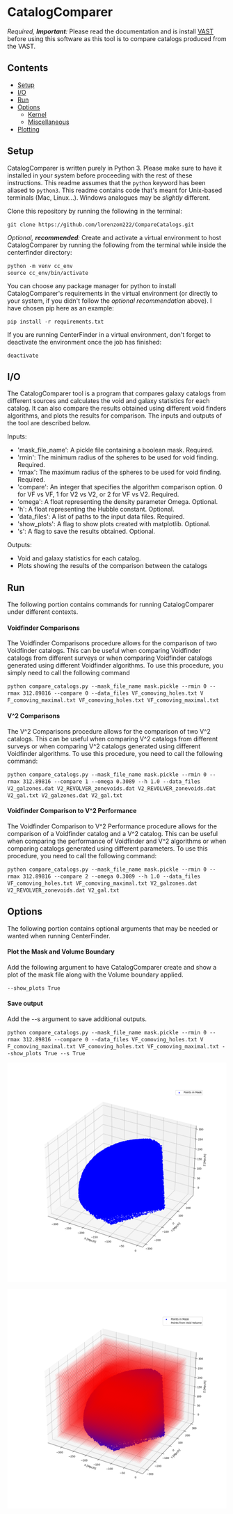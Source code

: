 # CatalogComparer

*Required, __Important__:* Please read the documentation and is install [VAST](https://vast.readthedocs.io/en/latest/index.html) before using this software as this tool is to compare catalogs produced from the VAST.

## Contents
* [Setup](#setup)
* [I/O](#io)
* [Run](#run)
* [Options](#options)
    * [Kernel](#kernel)
    * [Miscellaneous](#miscellaneous)
* [Plotting](#plotting)



## Setup
CatalogComparer is written purely in Python 3. Please make sure to have it installed in your system before proceeding with the rest of these instructions. This readme assumes that the `python` keyword has been aliased to `python3`. This readme contains code that's meant for Unix-based terminals (Mac, Linux...). Windows analogues may be *slightly* different. 

Clone this repository by running the following in the terminal:
```
git clone https://github.com/lorenzom222/CompareCatalogs.git
```

*Optional, __recommended__:* Create and activate a virtual environment to host CatalogComparer by running the following from the terminal while inside the centerfinder directory:
```
python -m venv cc_env
source cc_env/bin/activate
```

You can choose any package manager for python to install CatalogComparer's requirements in the virtual environment (or directly to your system, if you didn't follow the *optional recommendation* above). I have chosen pip here as an example:
```
pip install -r requirements.txt
```

If you are running CenterFinder in a virtual environment, don't forget to deactivate the environment once the job has finished:
```
deactivate
```



## I/O
The CatalogComparer tool is a program that compares galaxy catalogs from different sources and calculates the void and galaxy statistics for each catalog. It can also compare the results obtained using different void finders algorithms, and plots the results for comparison. The inputs and outputs of the tool are described below.

Inputs:

- 'mask_file_name': A pickle file containing a boolean mask. Required.
- 'rmin': The minimum radius of the spheres to be used for void finding. Required.
- 'rmax': The maximum radius of the spheres to be used for void finding. Required.
- 'compare': An integer that specifies the algorithm comparison option. 0 for VF vs VF, 1 for V2 vs V2, or 2 for VF vs V2. Required.
- 'omega': A float representing the density parameter Omega. Optional.
- 'h': A float representing the Hubble constant. Optional.
- 'data_files': A list of paths to the input data files. Required.
- 'show_plots': A flag to show plots created with matplotlib. Optional.
- 's': A flag to save the results obtained. Optional.

Outputs:

- Void and galaxy statistics for each catalog.
- Plots showing the results of the comparison between the catalogs


## Run
The following portion contains commands for running CatalogComparer under different contexts.

#### Voidfinder Comparisons
The Voidfinder Comparisons procedure allows for the comparison of two Voidfinder catalogs. This can be useful when comparing Voidfinder catalogs from different surveys or when comparing Voidfinder catalogs generated using different Voidfinder algorithms. To use this procedure, you simply need to call the following command
```
python compare_catalogs.py --mask_file_name mask.pickle --rmin 0 --rmax 312.89816 --compare 0 --data_files VF_comoving_holes.txt V
F_comoving_maximal.txt VF_comoving_holes.txt VF_comoving_maximal.txt 
```

#### V^2 Comparisons
The V^2 Comparisons procedure allows for the comparison of two V^2 catalogs. This can be useful when comparing V^2 catalogs from different surveys or when comparing V^2 catalogs generated using different Voidfinder algorithms. To use this procedure, you need to call the following command:
```
python compare_catalogs.py --mask_file_name mask.pickle --rmin 0 --rmax 312.89816 --compare 1 --omega 0.3089 --h 1.0 --data_files 
V2_galzones.dat V2_REVOLVER_zonevoids.dat V2_REVOLVER_zonevoids.dat V2_gal.txt V2_galzones.dat V2_gal.txt 
```
#### Voidfinder Comparison to V^2 Performance
The Voidfinder Comparison to V^2 Performance procedure allows for the comparison of a Voidfinder catalog and a V^2 catalog. This can be useful when comparing the performance of Voidfinder and V^2 algorithms or when comparing catalogs generated using different parameters. To use this procedure, you need to call the following command:

```
python compare_catalogs.py --mask_file_name mask.pickle --rmin 0 --rmax 312.89816 --compare 2 --omega 0.3089 --h 1.0 --data_files VF_comoving_holes.txt VF_comoving_maximal.txt V2_galzones.dat V2_REVOLVER_zonevoids.dat V2_gal.txt 
```


## Options
The following portion contains optional arguments that may be needed or wanted when running CenterFinder.

#### Plot the Mask and Volume Boundary
Add the following argument to have CatalogComparer create and show a plot of the mask file along with the Volume boundary applied.
```
--show_plots True
```


#### Save output
Add the --s argument to save additional outputs.
```
python compare_catalogs.py --mask_file_name mask.pickle --rmin 0 --rmax 312.89816 --compare 0 --data_files VF_comoving_holes.txt V
F_comoving_maximal.txt VF_comoving_holes.txt VF_comoving_maximal.txt --show_plots True --s True
```

![Alt text](figures/mask.png "Mask Visuals")

![Alt text](figures/mask_bound.png "Volume Boundary Applied")



